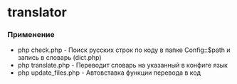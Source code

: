 # translator

### Применение

- php check.php - Поиск русских строк по коду в папке Config::$path и запись в словарь (dict.php)
- php translate.php - Переводит словарь на указанный в конфиге язык
- php update_files.php - Автовставка функции перевода в код